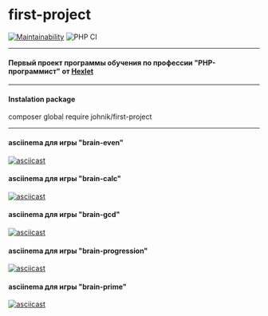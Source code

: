 # first-project

[![Maintainability](https://api.codeclimate.com/v1/badges/a99a88d28ad37a79dbf6/maintainability)](https://codeclimate.com/github/codeclimate/codeclimate/maintainability)
![PHP CI](https://github.com/cryptobfund/php-project-lvl1/workflows/PHP%20CI/badge.svg)

---

#### Первый проект программы обучения по профессии "PHP-программист" от [Hexlet](https://ru.hexlet.io/)

---

#### Instalation package
composer global require johnik/first-project

---

#### asciinema для игры "brain-even"
[![asciicast](https://asciinema.org/a/wPoDc5d9C61yoSajTU6b1lJLg.svg)](https://asciinema.org/a/wPoDc5d9C61yoSajTU6b1lJLg?speed=2&autoplay=1&size=small&theme=tango)

#### asciinema для игры "brain-calc"
[![asciicast](https://asciinema.org/a/qcUouUPC6dBBrlKESZkZQlU2a.svg)](https://asciinema.org/a/qcUouUPC6dBBrlKESZkZQlU2a?speed=2&autoplay=1&size=small&theme=tango)

#### asciinema для игры "brain-gcd"
[![asciicast](https://asciinema.org/a/qcUouUPC6dBBrlKESZkZQlU2a.svg)](https://asciinema.org/a/qcUouUPC6dBBrlKESZkZQlU2a?speed=2&autoplay=1&size=small&theme=tango)

#### asciinema для игры "brain-progression"
[![asciicast](https://asciinema.org/a/MgyVmsOy6LlAaozH0PotPDoYq.svg)](https://asciinema.org/a/MgyVmsOy6LlAaozH0PotPDoYq?speed=2&autoplay=1&size=small&theme=tango)

#### asciinema для игры "brain-prime"
[![asciicast](https://asciinema.org/a/dLkFJShDGsSAGqetLIdFkTUBj.svg)](https://asciinema.org/a/dLkFJShDGsSAGqetLIdFkTUBj?speed=2&autoplay=1&size=small&theme=tango)
